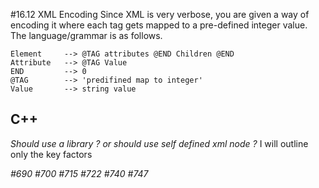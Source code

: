 #16.12 XML Encoding
Since XML is very verbose, you are given a way of encoding it where each tag gets mapped to a pre-defined integer value. The language/grammar is as follows.

    Element     --> @TAG attributes @END Children @END
    Attribute   --> @TAG Value
    END         --> 0
    @TAG        --> 'predifined map to integer'
    Value       --> string value

## C++
_Should use a library ? or should use self defined xml node ?_
I will outline only the key factors

_#690_
_#700_
_#715_
_#722_
_#740_
_#747_